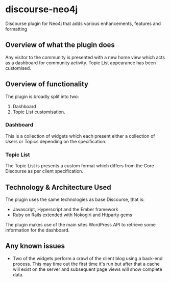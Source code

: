 # discourse-neo4j

Discourse plugin for Neo4j that adds various enhancements, features and formatting

## Overview of what the plugin does

Any visitor to the community is presented with a new home view which acts as a dashboard for community activity.  Topic List appearance has been customised.

## Overview of functionality

The plugin is broadly split into two:

1. Dashboard
2. Topic List customisation.

### Dashboard

This is a collection of widgets which each present either a collection of Users or Topics depending on the specification.

### Topic List

The Topic List is presents a custom format which differs from the Core Discourse as per client specification.

## Technology & Architecture Used

The plugin uses the same technologies as base Discourse, that is:

- Javascript, Hyperscript and the Ember framework
- Ruby on Rails extended with Nokogiri and Httparty gems

The plugin makes use of the main sites WordPress API to retrieve some information for the dashboard.

## Any known issues

- Two of the widgets perform a crawl of the client blog using a back-end process.  This may time out the first time it's run but after that a cache will exist on the server and subsequent page views will show complete data.
